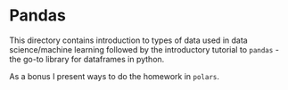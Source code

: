 # Pandas

This directory contains introduction to types of data used in data science/machine learning followed by the introductory tutorial to `pandas` - the go-to library for dataframes in python.

As a bonus I present ways to do the homework in `polars`.
